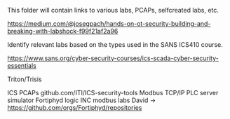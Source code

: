 This folder will contain links to various labs, PCAPs, selfcreated labs, etc.

https://medium.com/@josegpach/hands-on-ot-security-building-and-breaking-with-labshock-f99f21af2a96

Identify relevant labs based on the types used in the SANS ICS410 course.

https://www.sans.org/cyber-security-courses/ics-scada-cyber-security-essentials



Triton/Trisis

ICS PCAPs github.com/ITI/ICS-security-tools
Modbus TCP/IP PLC server simulator
Fortiphyd logic INC modbus labs David -> https://github.com/orgs/Fortiphyd/repositories
